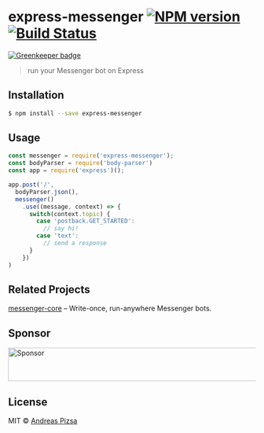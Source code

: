 # express-messenger [![NPM version](https://badge.fury.io/js/express-messenger.svg)](https://npmjs.org/package/express-messenger) [![Build Status](https://travis-ci.org/AndreasPizsa/express-messenger.svg?branch=master)](https://travis-ci.org/AndreasPizsa/express-messenger)

[![Greenkeeper badge](https://badges.greenkeeper.io/AndreasPizsa/express-messenger.svg)](https://greenkeeper.io/)

> run your Messenger bot on Express

## Installation

```sh
$ npm install --save express-messenger
```

## Usage

```js
const messenger = require('express-messenger');
const bodyParser = require('body-parser')
const app = require('express')();

app.post('/',
  bodyParser.json(),
  messenger()
    .use((message, context) => {
      switch(context.topic) {
        case 'postback.GET_STARTED':
          // say hi!
        case 'text':
          // send a response
      }
    })
)
```

## Related Projects

[messenger-core](https://github.com/AndreasPizsa/messenger-core) – Write-once, run-anywhere Messenger bots.

## Sponsor

<a target='_blank' rel='nofollow' href='https://app.codesponsor.io/link/7WPHx1LeH7GTS36ys4vPHSLy/AndreasPizsa/express-messenger'>
  <img alt='Sponsor' width='888' height='68' src='https://app.codesponsor.io/embed/7WPHx1LeH7GTS36ys4vPHSLy/AndreasPizsa/express-messenger.svg' />
</a>

## License

MIT © [Andreas Pizsa](https://github.com/AndreasPizsa)
